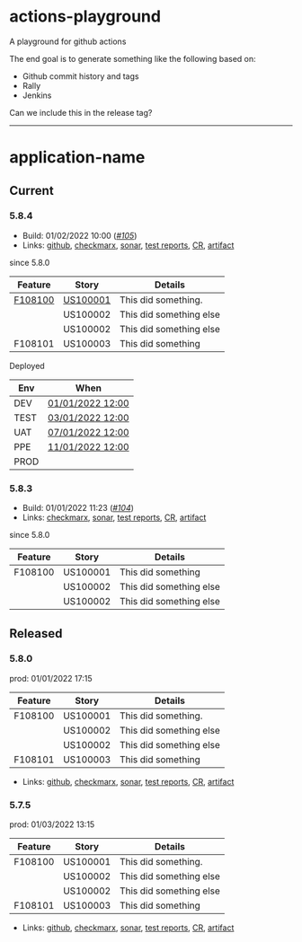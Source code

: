 # actions-playground
A playground for github actions

The end goal is to generate something like the following based on:
* Github commit history and tags
* Rally
* Jenkins

Can we include this in the release tag?

---

# application-name

## Current

### 5.8.4

* Build: 01/02/2022 10:00 (*[#105]()*)
* Links:
  [github](http://www.somewhere.com),
  [checkmarx](http://www.somewhere.com),
  [sonar](http://www.somewhere.com),
  [test reports](http://www.somewhere.com),
  [CR](http://www.somewhere.com),
  [artifact](http://www.somewhere.com)

since 5.8.0

| Feature | Story    | Details                 |
----------|----------|-------------------------|
| [F108100](http://rally1.reallydev.com) | [US100001](http://rally1.reallydev.com) | This did something.     |
|         | US100002 | This did something else |
|         | US100002 | This did something else |
| F108101 | US100003 | This did something      |

Deployed

| Env  | When                 |
|------|----------------------|
| DEV  | [01/01/2022 12:00]() | 
| TEST | [03/01/2022 12:00]() | 
| UAT  | [07/01/2022 12:00]() | 
| PPE  | [11/01/2022 12:00]() | 
| PROD |                      |

### 5.8.3

* Build: 01/01/2022 11:23 (*[#104]()*)
* Links:
[checkmarx](http://www.somewhere.com),
[sonar](http://www.somewhere.com),
[test reports](http://www.somewhere.com),
[CR](http://www.somewhere.com),
[artifact](http://www.somewhere.com)

since 5.8.0

| Feature | Story    | Details                 |
----------|----------|-------------------------|
| F108100 | US100001 | This did something      |
|         | US100002 | This did something else |
|         | US100002 | This did something else |

## Released

### 5.8.0
prod: 01/01/2022 17:15

| Feature | Story    | Details                 |
----------|----------|-------------------------|
| F108100 | US100001 | This did something.     |
|         | US100002 | This did something else |
|         | US100002 | This did something else |
| F108101 | US100003 | This did something      |

* Links:
  [github](http://www.somewhere.com),
  [checkmarx](http://www.somewhere.com),
  [sonar](http://www.somewhere.com),
  [test reports](http://www.somewhere.com),
  [CR](http://www.somewhere.com),
  [artifact](http://www.somewhere.com)

### 5.7.5
prod: 01/03/2022 13:15

| Feature | Story    | Details                 |
----------|----------|-------------------------|
| F108100 | US100001 | This did something.     |
|         | US100002 | This did something else |
|         | US100002 | This did something else |
| F108101 | US100003 | This did something      |

* Links:
  [github](http://www.somewhere.com),
  [checkmarx](http://www.somewhere.com),
  [sonar](http://www.somewhere.com),
  [test reports](http://www.somewhere.com),
  [CR](http://www.somewhere.com),
  [artifact](http://www.somewhere.com)
